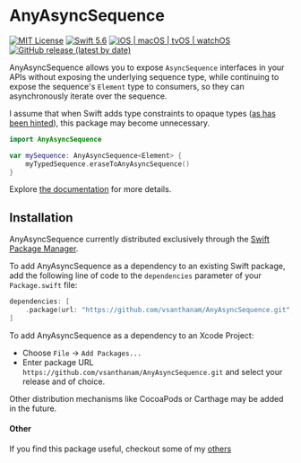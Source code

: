 # AnyAsyncSequence

[![MIT License](https://img.shields.io/github/license/vsanthanam/AnyAsyncSequence)](https://github.com/vsanthanam/AnyAsyncSequence/blob/main/LICENSE)
[![Swift 5.6](https://img.shields.io/badge/Swift-5.6-critical)](https://www.swift.org)
[![iOS | macOS | tvOS | watchOS](https://img.shields.io/badge/Platforms-iOS%20%7C%20macOS%20%7C%20tvOS%20%7C%20watchOS-inactive)](https://developer.apple.com)
[![GitHub release (latest by date)](https://img.shields.io/github/v/release/vsanthanam/anyasyncsequence)](https://github.com/vsanthanam/AnyAsyncSequence/releases)

AnyAsyncSequence allows you to expose `AsyncSequence` interfaces in your APIs without exposing the underlying sequence type, while continuing to expose the sequence's `Element` type to consumers, so they can asynchronously iterate over the sequence.

I assume that when Swift adds type constraints to opaque types ([as has been hinted](https://forums.swift.org/t/anyasyncsequence/50828/2)), this package may become unnecessary.

```swift
import AnyAsyncSequence

var mySequence: AnyAsyncSequence<Element> {
    myTypedSequence.eraseToAnyAsyncSequence()
}
```

Explore [the documentation](https://vsanthanam.github.io/AnyAsyncSequence/docs/documentation/anyasyncsequence/) for more details.

## Installation

AnyAsyncSequence currently distributed exclusively through the [Swift Package Manager](https://www.swift.org/package-manager/). 

To add AnyAsyncSequence as a dependency to an existing Swift package, add the following line of code to the `dependencies` parameter of your `Package.swift` file:

```swift
dependencies: [
    .package(url: "https://github.com/vsanthanam/AnyAsyncSequence.git", .upToNextMajor(from: "1.0.0"))
]
```

To add AnyAsyncSequence as a dependency to an Xcode Project: 

- Choose `File` → `Add Packages...`
- Enter package URL `https://github.com/vsanthanam/AnyAsyncSequence.git` and select your release and of choice.

Other distribution mechanisms like CocoaPods or Carthage may be added in the future.

#### Other

If you find this package useful, checkout some of my [others](https://reachability.tools)
